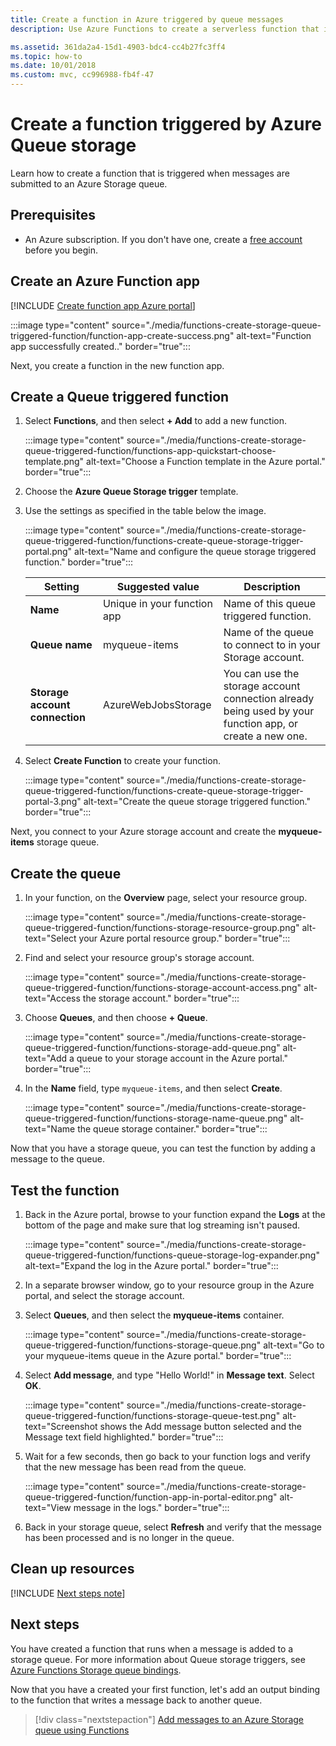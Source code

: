 ```yaml
---
title: Create a function in Azure triggered by queue messages 
description: Use Azure Functions to create a serverless function that is invoked by a messages submitted to a queue in Azure.

ms.assetid: 361da2a4-15d1-4903-bdc4-cc4b27fc3ff4
ms.topic: how-to
ms.date: 10/01/2018
ms.custom: mvc, cc996988-fb4f-47
---
```

# Create a function triggered by Azure Queue storage

Learn how to create a function that is triggered when messages are submitted to an Azure Storage queue.

## Prerequisites

- An Azure subscription. If you don't have one, create a [free account](https://azure.microsoft.com/free/?WT.mc_id=A261C142F) before you begin.

## Create an Azure Function app

[!INCLUDE [Create function app Azure portal](../../includes/functions-create-function-app-portal.md)]

   :::image type="content" source="./media/functions-create-storage-queue-triggered-function/function-app-create-success.png" alt-text="Function app successfully created.." border="true":::

Next, you create a function in the new function app.

<a name="create-function"></a>

## Create a Queue triggered function

1. Select **Functions**, and then select **+ Add** to add a new function.

   :::image type="content" source="./media/functions-create-storage-queue-triggered-function/functions-app-quickstart-choose-template.png" alt-text="Choose a Function template in the Azure portal." border="true":::

1. Choose the **Azure Queue Storage trigger** template.

1. Use the settings as specified in the table below the image.

    :::image type="content" source="./media/functions-create-storage-queue-triggered-function/functions-create-queue-storage-trigger-portal.png" alt-text="Name and configure the queue storage triggered function." border="true":::


    | Setting | Suggested value | Description |
    |---|---|---|
    | **Name** | Unique in your function app | Name of this queue triggered function. |
    | **Queue name**   | myqueue-items    | Name of the queue to connect to in your Storage account. |
    | **Storage account connection** | AzureWebJobsStorage | You can use the storage account connection already being used by your function app, or create a new one.  |    

1. Select **Create Function** to create your function.

    :::image type="content" source="./media/functions-create-storage-queue-triggered-function/functions-create-queue-storage-trigger-portal-3.png" alt-text="Create the queue storage triggered function." border="true":::

Next, you connect to your Azure storage account and create the **myqueue-items** storage queue.

## Create the queue

1. In your function, on the **Overview** page, select your resource group.

    :::image type="content" source="./media/functions-create-storage-queue-triggered-function/functions-storage-resource-group.png" alt-text="Select your Azure portal resource group." border="true":::

1. Find and select your resource group's storage account.

    :::image type="content" source="./media/functions-create-storage-queue-triggered-function/functions-storage-account-access.png" alt-text="Access the storage account." border="true":::

1. Choose **Queues**, and then choose **+ Queue**. 

    :::image type="content" source="./media/functions-create-storage-queue-triggered-function/functions-storage-add-queue.png" alt-text="Add a queue to your storage account in the Azure portal." border="true":::

1. In the **Name** field, type `myqueue-items`, and then select **Create**.

    :::image type="content" source="./media/functions-create-storage-queue-triggered-function/functions-storage-name-queue.png" alt-text="Name the queue storage container." border="true":::

Now that you have a storage queue, you can test the function by adding a message to the queue.

## Test the function

1. Back in the Azure portal, browse to your function expand the **Logs** at the bottom of the page and make sure that log streaming isn't paused.

    :::image type="content" source="./media/functions-create-storage-queue-triggered-function/functions-queue-storage-log-expander.png" alt-text="Expand the log in the Azure portal." border="true":::

1. In a separate browser window, go to your resource group in the Azure portal, and select the storage account.

1. Select **Queues**, and then select the **myqueue-items** container.

    :::image type="content" source="./media/functions-create-storage-queue-triggered-function/functions-storage-queue.png" alt-text="Go to your myqueue-items queue in the Azure portal." border="true":::

1. Select **Add message**, and type "Hello World!" in **Message text**. Select **OK**.

    :::image type="content" source="./media/functions-create-storage-queue-triggered-function/functions-storage-queue-test.png" alt-text="Screenshot shows the Add message button selected and the Message text field highlighted." border="true":::

1. Wait for a few seconds, then go back to your function logs and verify that the new message has been read from the queue.

    :::image type="content" source="./media/functions-create-storage-queue-triggered-function/function-app-in-portal-editor.png" alt-text="View message in the logs." border="true":::

1. Back in your storage queue, select **Refresh** and verify that the message has been processed and is no longer in the queue.

## Clean up resources

[!INCLUDE [Next steps note](../../includes/functions-quickstart-cleanup.md)]

## Next steps

You have created a function that runs when a message is added to a storage queue. For more information about Queue storage triggers, see [Azure Functions Storage queue bindings](functions-bindings-storage-queue.md).

Now that you have a created your first function, let's add an output binding to the function that writes a message back to another queue.

> [!div class="nextstepaction"]
> [Add messages to an Azure Storage queue using Functions](functions-integrate-storage-queue-output-binding.md)
